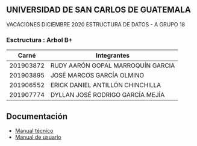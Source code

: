 ## UNIVERSIDAD DE SAN CARLOS DE GUATEMALA
VACACIONES DICIEMBRE 2020
ESTRUCTURA DE DATOS - A
GRUPO 18
###  Esctructura : Arbol B+
|Carné|Integrantes|
|-|--|
|201903872|RUDY AARÓN GOPAL MARROQUÍN GARCIA
|201903895|JOSÉ MARCOS GARCÍA OLMINO|
|201906552|ERICK DANIEL ANTILLÓN CHINCHILLA|
|201907774|DYLLAN JOSÉ RODRIGO GARCÍA MEJÍA|

## Documentación
- [Manual técnico](<doc/techManual_doc.md>)
- [Manual de usuario](<doc/userManual_doc.md>)